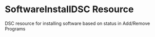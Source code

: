 # SoftwareInstallDSC Resource
DSC resource for installing software based on status in Add/Remove Programs
